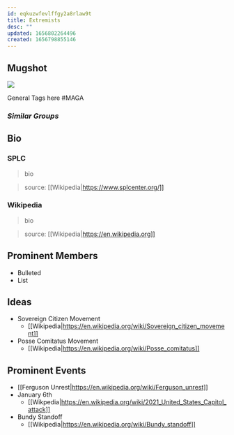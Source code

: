 ```yaml
---
id: eqkuzwfevlffgy2a8rlaw9t
title: Extremists
desc: ""
updated: 1656802264496
created: 1656798855146
---
```


## Mugshot

![](/assets/images/2022-06-26-09-22-42.png)

General Tags here #MAGA

### _Similar Groups_

## Bio

### SPLC

> bio

> source: [[Wikipedia|https://www.splcenter.org/]]

### Wikipedia

> bio

> source: [[Wikipedia|https://en.wikipedia.org]]

## Prominent Members

- Bulleted
- List

## Ideas

- Sovereign Citizen Movement
  - [[Wikipedia|https://en.wikipedia.org/wiki/Sovereign_citizen_movement]]
- Posse Comitatus Movement
  - [[Wikipedia|https://en.wikipedia.org/wiki/Posse_comitatus]]

## Prominent Events

- [[Ferguson Unrest|https://en.wikipedia.org/wiki/Ferguson_unrest]]
- January 6th
  - [[Wikpedia|https://en.wikipedia.org/wiki/2021_United_States_Capitol_attack]]
- Bundy Standoff
  - [[Wikipedia|https://en.wikipedia.org/wiki/Bundy_standoff]]
